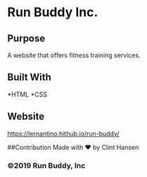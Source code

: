 # Run Buddy Inc.

## Purpose
A website that offers fitness training services.

## Built With
*HTML
*CSS

## Website
https://lernantino.hithub.io/run-buddy/

##Contribution
Made with ❤️ by Clint Hansen

### ©️2019 Run Buddy, Inc 
